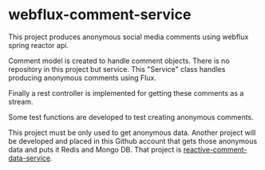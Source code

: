 # webflux-comment-service

This project produces anonymous social media comments using webflux spring reactor api. 

Comment model is created to handle comment objects. There is no repository in this project but service. This "Service" class handles producing anonymous comments using Flux.

Finally a rest controller is implemented for getting these comments as a stream. 

Some test functions are developed to test creating anonymous comments.

This project must be only used to get anonymous data. Another project will be developed and placed in this Github account that gets those anonymous data and puts it Redis and Mongo DB. That project is [reactive-comment-data-service](https://github.com/serdardundar/reactive-comment-data-service). 

